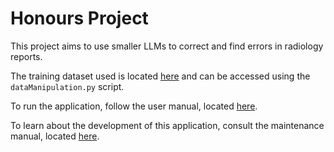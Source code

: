 # Honours Project

This project aims to use smaller LLMs to correct and find errors in radiology reports.

The training dataset used is located [here](https://huggingface.co/datasets/ibrahimhamamci/CT-RATE/tree/main/dataset/radiology_text_reports) and can be accessed using the `dataManipulation.py` script. 

To run the application, follow the user manual, located [here](./manuals/USERMANUAL.md).

To learn about the development of this application, consult the maintenance manual, located [here](./manuals/MAINTENANCE.md).